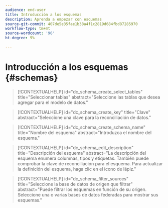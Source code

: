 ```yaml
---
audience: end-user
title: Introducción a los esquemas
description: Aprenda a empezar con esquemas
source-git-commit: 407de5e35fae1b38a4f1c2819d684fbd87285970
workflow-type: tm+mt
source-wordcount: '96'
ht-degree: 9%

---
```


# Introducción a los esquemas {#schemas}


>[!CONTEXTUALHELP]
>id="dc_schema_create_select_tables"
>title="Seleccionar tablas"
>abstract="Seleccione las tablas que desea agregar para el modelo de datos."

>[!CONTEXTUALHELP]
>id="dc_schema_create_key"
>title="Clave"
>abstract="Seleccione una clave para la reconciliación de datos."

>[!CONTEXTUALHELP]
>id="dc_schema_create_schema_name"
>title="Nombre del esquema"
>abstract="Introduzca el nombre del esquema."


>[!CONTEXTUALHELP]
>id="dc_schema_edit_description"
>title="Descripción del esquema"
>abstract="La descripción del esquema enumera columnas, tipos y etiquetas. También puede comprobar la clave de reconciliación para el esquema. Para actualizar la definición del esquema, haga clic en el icono de lápiz."

>[!CONTEXTUALHELP]
>id="dc_schema_filter_sources"
>title="Seleccione la base de datos de origen que filtrar"
>abstract="Puede filtrar los esquemas en función de su origen. Seleccione una o varias bases de datos federadas para mostrar sus esquemas."


